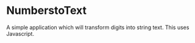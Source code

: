 # NumberstoText

A simple application which will transform digits into string text. This uses Javascript.
